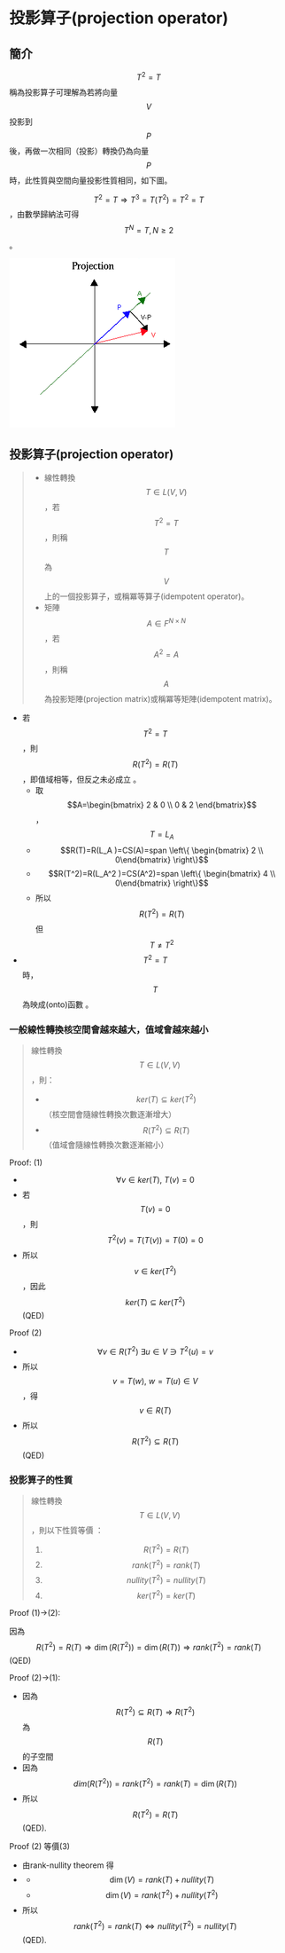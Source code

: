 # 投影算子\(projection operator\)

## 簡介

$$T^2=T$$稱為投影算子可理解為若將向量$$V$$投影到$$P$$後，再做一次相同（投影）轉換仍為向量$$P$$時，此性質與空間向量投影性質相同，如下圖。

$$T^2=T\Rightarrow T^3=T(T^2 )=T^2=T$$，由數學歸納法可得$$T^N=T, N \geq 2$$。

![&#x5411;&#x91CF;V&#x6295;&#x5F71;&#x5F8C;&#x70BA;&#x5411;&#x91CF;P](../../.gitbook/assets/projection.gif)

## 投影算子\(projection operator\)

> * 線性轉換$$T \in L(V,V)$$，若$$T^2=T$$，則稱$$T$$為$$V$$上的一個投影算子，或稱冪等算子\(idempotent operator\)。
> * 矩陣$$A \in F^{N \times N}$$，若$$A^2=A$$，則稱$$A$$為投影矩陣\(projection matrix\)或稱冪等矩陣\(idempotent matrix\)。

* 若$$T^2=T$$，則$$R(T^2 )=R(T)$$，即值域相等，但反之未必成立
  。
  * 取$$A=\begin{bmatrix} 2 & 0 \\ 0 & 2 \end{bmatrix}$$，$$T=L_A
    $$
  * $$R(T)=R(L_A )=CS(A)=span \left\{ \begin{bmatrix}  2 \\ 0\end{bmatrix} \right\}$$
  * $$R(T^2)=R(L_A^2 )=CS(A^2)=span \left\{ \begin{bmatrix}  4 \\ 0\end{bmatrix} \right\}$$
  * 所以$$R(T^2 )=R(T)$$但$$T \neq T^2$$
* $$T^2=T$$時，$$T$$為映成\(onto\)函數
  。

### 一般線性轉換核空間會越來越大，值域會越來越小

> 線性轉換$$T \in L(V,V)$$，則：
>
> * $$ker⁡(T) \subseteq ker⁡(T^2 )$$ （核空間會隨線性轉換次數逐漸增大）
> * $$R(T^2 )\subseteq R(T)$$ （值域會隨線性轉換次數逐漸縮小）

Proof: \(1\)

* $$\forall v \in ker⁡(T), ~ T(v)=0 $$
* 若$$T(v) =0$$，則$$T^2 (v)=T(T(v))=T(0)=0$$
* 所以$$v \in ker⁡(T^2 )$$，因此$$ker⁡(T) \subseteq ker⁡(T^2 )$$  \(QED\)

Proof \(2\)

* $$\forall v \in R(T^2 )~  \exists u \in V \ni T^2 (u)=v
  $$
* 所以$$v=T(w), ~ w=T(u) \in V
  $$，得$$v \in R(T) $$
* 所以$$R(T^2 ) \subseteq R(T)$$ \(QED\)

### 投影算子的性質

> 線性轉換$$T \in L(V,V)$$，則以下性質等價
：
>
> 1. $$R(T^2 )=R(T)
   $$
> 2. $$rank(T^2 )=rank(T)
   $$
> 3. $$nullity(T^2 )=nullity(T)
   $$
> 4. $$ker⁡(T^2 )=ker⁡(T)
   $$

Proof \(1\)-&gt;\(2\):

因為$$R(T^2 )=R(T) \Rightarrow \dim⁡(R(T^2 ))=\dim⁡(R(T)) \Rightarrow rank(T^2 )=rank(T)$$ \(QED\)

Proof \(2\)-&gt;\(1\):

* 因為$$R(T^2 ) \subseteq R(T) \Rightarrow R(T^2 )$$為$$R(T)$$的子空間
* 因為$$dim⁡(R(T^2 ))=rank(T^2 )=rank(T)=\dim⁡(R(T))$$
* 所以$$R(T^2 )=R(T)$$  \(QED\).

Proof \(2\) 等價\(3\)

* 由rank-nullity theorem
  得
* * $$\dim⁡(V)=rank(T)+nullity(T)$$
  * $$\dim⁡(V)=rank(T^2 )+nullity(T^2 )
    $$
* 所以$$rank(T^2 )=rank(T)\Leftrightarrow nullity(T^2 )=nullity(T) $$\(QED\).







